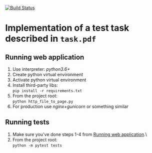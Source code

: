 [![Build Status](https://travis-ci.com/Elfpkck/file-to-page.svg?branch=master)](https://travis-ci.com/Elfpkck/file-to-page)
# Implementation of a test task described in `task.pdf`
## Running web application
1. Use interpreter: _python3.6+_
2. Create python virtual environment
3. Activate python virtual environment
4. Install third-party libs:\
`pip install -r requirements.txt`
5. From the project root:\
`python http_file_to_page.py`
6. For production use _nginx+gunicorn_ or something similar

## Running tests
1. Make sure you've done steps 1-4 from [Running web application](#running-web-application).\
2. From the project root:\
`python -m pytest tests`
